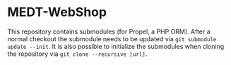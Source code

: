 MEDT-WebShop
============

This repository contains submodules (for Propel, a PHP ORM).  After a normal checkout the submodule needs to be updated via `git submodule update --init`.  It is also possible to initialize the submodules when cloning the repository via `git clone --recursive [url]`.



